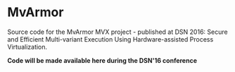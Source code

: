 MvArmor
=======

Source code for the MvArmor MVX project - published at DSN 2016: Secure and
Efficient Multi-variant Execution Using Hardware-assisted Process
Virtualization.

**Code will be made available here during the DSN'16 conference**
